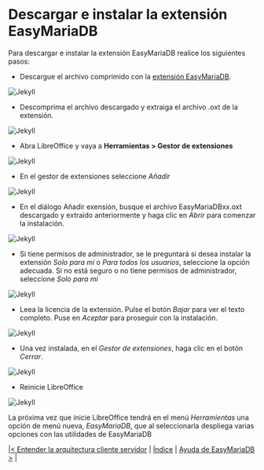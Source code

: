 # Descargar e instalar la extensión EasyMariaDB

Para descargar e instalar la extensión EasyMariaDB realice los siguientes pasos:

- Descargue el archivo comprimido con la [extensión EasyMariaDB](https://github.com/jucasaca/Extension/releases).

![Jekyll](/img/ext1.png)

- Descomprima el archivo descargado y extraiga el archivo .oxt de la extensión.

![Jekyll](/img/ext2.png)

- Abra LibreOffice y vaya a **Herramientas > Gestor de extensiones**

![Jekyll](/img/ext3.png)

- En el gestor de extensiones seleccione _Añadir_

![Jekyll](/img/ext4.png)

- En el diálogo Añadir exensión, busque el archivo EasyMariaDBxx.oxt descargado y extraido anteriormente y haga clic en  _Abrir_ para comenzar la instalación.

![Jekyll](/img/ext5.png)

- Si tiene permisos de administrador, se le preguntará si desea instalar la extensión _Solo para mí_ o _Para todos los usuarios_, seleccione la opción adecuada. Si no está seguro o no tiene permisos de administrador, seleccione _Solo para mí_

![Jekyll](/img/ext6.png)

- Leea la licencia de la extensión. Pulse el botón _Bajar_ para ver el texto completo. Puse en _Aceptar_ para proseguir con la instalación.

![Jekyll](/img/ext7.png)

- Una vez instalada, en el _Gestor de extensiones_, haga clic en el botón _Cerrar_.

![Jekyll](/img/ext8.png)

- Reinicie LibreOffice

![Jekyll](/img/ext9.png)

La próxima vez que inicie LibreOffice tendrá en el menú _Herramientas_ una opción de menú nueva, _EasyMariaDB_, que al seleccionarla despliega varias opciones con las utilidades de EasyMariaDB

|[< Entender la arquitectura cliente servidor](clienteservidor.md) | [Índice](index.md#índice) | [Ayuda de EasyMariaDB >](ayuda.md) |

